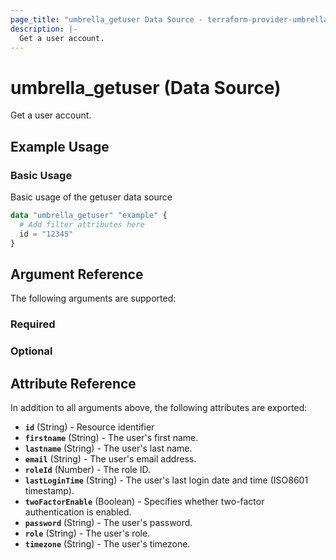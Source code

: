 ```yaml
---
page_title: "umbrella_getuser Data Source - terraform-provider-umbrella"
description: |-
  Get a user account.
---
```


# umbrella_getuser (Data Source)

Get a user account.

## Example Usage


### Basic Usage

Basic usage of the getuser data source

```terraform
data "umbrella_getuser" "example" {
  # Add filter attributes here
  id = "12345"
}
```



## Argument Reference

The following arguments are supported:

### Required



### Optional



## Attribute Reference

In addition to all arguments above, the following attributes are exported:

- **`id`** (String) - Resource identifier
- **`firstname`** (String) - The user's first name.
- **`lastname`** (String) - The user's last name.
- **`email`** (String) - The user's email address.
- **`roleId`** (Number) - The role ID.
- **`lastLoginTime`** (String) - The user's last login date and time (ISO8601 timestamp).
- **`twoFactorEnable`** (Boolean) - Specifies whether two-factor authentication is enabled.
- **`password`** (String) - The user's password.
- **`role`** (String) - The user's role.
- **`timezone`** (String) - The user's timezone.



